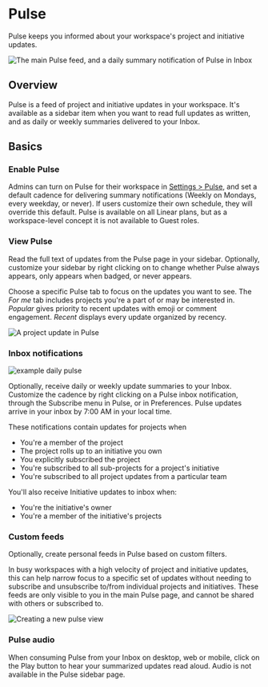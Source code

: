 # Pulse

Pulse keeps you informed about your workspace's project and initiative updates. 

![The main Pulse feed, and a daily summary notification of Pulse in Inbox](https://webassets.linear.app/images/ornj730p/production/41330bb8225ae68b66fd9c1fbddceeec49da89e9-2880x1400.png?q=95&auto=format&dpr=2)

## Overview

Pulse is a feed of project and initiative updates in your workspace. It's available as a sidebar item when you want to read full updates as written, and as daily or weekly summaries delivered to your Inbox. 

## Basics

### Enable Pulse

Admins can turn on Pulse for their workspace in [Settings > Pulse](https://linear.app/settings/pulse), and set a default cadence for delivering summary notifications (Weekly on Mondays, every weekday, or never). If users customize their own schedule, they will override this default. Pulse is available on all Linear plans, but as a workspace-level concept it is not available to Guest roles.

### View Pulse

Read the full text of updates from the Pulse page in your sidebar. Optionally, customize your sidebar by right clicking on to change whether Pulse always appears, only appears when badged, or never appears.

Choose a specific Pulse tab to focus on the updates you want to see. The _For me_ tab includes projects you're a part of or may be interested in. _Popular_ gives priority to recent updates with emoji or comment engagement. _Recent_ displays every update organized by recency.

![A project update in Pulse](https://webassets.linear.app/images/ornj730p/production/1013ba53963bd285d40990af87481e5a8fc9adfe-3078x1178.png?q=95&auto=format&dpr=2)

### Inbox notifications

![example daily pulse](https://webassets.linear.app/images/ornj730p/production/c79501bd3cae279a7eb23c840111f0fa42f0f134-1490x1257.png?q=95&auto=format&dpr=2)

Optionally, receive daily or weekly update summaries to your Inbox. Customize the cadence by right clicking on a Pulse inbox notification, through the Subscribe menu in Pulse, or in Preferences. Pulse updates arrive in your inbox by 7:00 AM in your local time.

These notifications contain updates for projects when

* You're a member of the project
* The project rolls up to an initiative you own
* You explicitly subscribed the project
* You're subscribed to all sub-projects for a project's initiative
* You're subscribed to all project updates from a particular team

You'll also receive Initiative updates to inbox when:

* You're the initiative's owner
* You're a member of the initiative's projects

### Custom feeds

Optionally, create personal feeds in Pulse based on custom filters. 

In busy workspaces with a high velocity of project and initiative updates, this can help narrow focus to a specific set of updates without needing to subscribe and unsubscribe to/from individual projects and initiatives. These feeds are only visible to you in the main Pulse page, and cannot be shared with others or subscribed to.

![Creating a new pulse view](https://webassets.linear.app/images/ornj730p/production/2fc8c0a7242e401866b0d217cfaca474f2f2bac2-816x1062.png?q=95&auto=format&dpr=2)

### Pulse audio

When consuming Pulse from your Inbox on desktop, web or mobile, click on the Play button to hear your summarized updates read aloud. Audio is not available in the Pulse sidebar page.